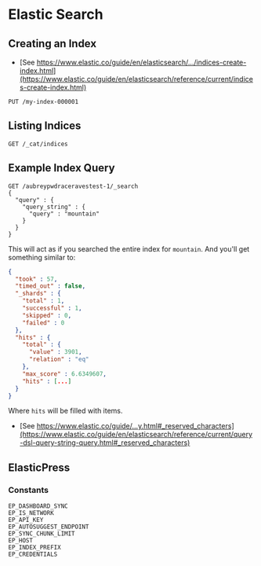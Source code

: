 # Elastic Search

## Creating an Index

- [See https://www.elastic.co/guide/en/elasticsearch/.../indices-create-index.html](https://www.elastic.co/guide/en/elasticsearch/reference/current/indices-create-index.html)

```
PUT /my-index-000001
```

## Listing Indices

```
GET /_cat/indices
```

## Example Index Query

```
GET /aubreypwdraceravestest-1/_search
{
  "query" : {
    "query_string" : {
      "query" : "mountain"
    }
  }
}
```

This will act as if you searched the entire index for `mountain`. And you'll get something similar to:

```json
{
  "took" : 57,
  "timed_out" : false,
  "_shards" : {
    "total" : 1,
    "successful" : 1,
    "skipped" : 0,
    "failed" : 0
  },
  "hits" : {
    "total" : {
      "value" : 3901,
      "relation" : "eq"
    },
    "max_score" : 6.6349607,
    "hits" : [...]
  }
}
```

Where `hits` will be filled with items.

- [See https://www.elastic.co/guide/...y.html#_reserved_characters](https://www.elastic.co/guide/en/elasticsearch/reference/current/query-dsl-query-string-query.html#_reserved_characters)

## ElasticPress

### Constants

```
EP_DASHBOARD_SYNC
EP_IS_NETWORK
EP_API_KEY
EP_AUTOSUGGEST_ENDPOINT
EP_SYNC_CHUNK_LIMIT
EP_HOST
EP_INDEX_PREFIX
EP_CREDENTIALS
```
